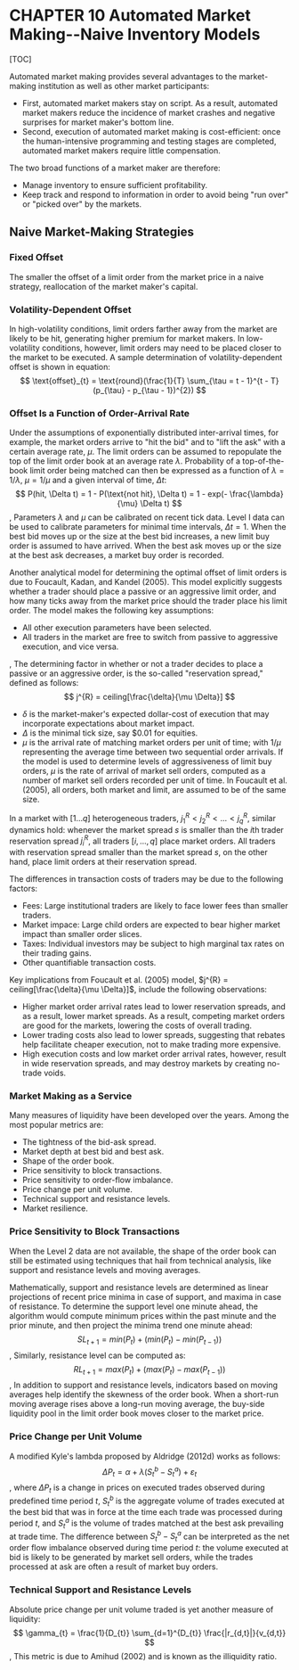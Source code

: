 # CHAPTER 10 Automated Market Making--Naive Inventory Models

[TOC]

Automated market making provides several advantages to the market-making institution as well as other market participants:

- First, automated market makers stay on script. As a result, automated market makers reduce the incidence of market crashes and negative surprises for market maker's bottom line.
- Second, execution of automated market making is cost-efficient: once the human-intensive programming and testing stages are completed, automated market makers require little compensation.

The two broad functions of a market maker are therefore:

- Manage inventory to ensure sufficient profitability.
- Keep track and respond to information in order to avoid being "run over" or "picked over" by the markets.



## Naive Market-Making Strategies

### Fixed Offset

The smaller the offset of a limit order from the market price in a naive strategy, reallocation of the market maker's capital.

### Volatility-Dependent Offset

In high-volatility conditions, limit orders farther away from the market are likely to be hit, generating higher premium for market makers. In low-volatility conditions, however, limit orders may need to be placed closer to the market to be executed. A sample determination of volatility-dependent offset is shown in equation:
$$
\text{offset}_{t} = \text{round}(\frac{1}{T} \sum_{\tau = t - 1}^{t - T}(p_{\tau} - p_{\tau - 1})^{2})
$$

### Offset Is a Function of Order-Arrival Rate

Under the assumptions of exponentially distributed inter-arrival times, for example, the market orders arrive to "hit the bid" and to "lift the ask" with a certain average rate, $\mu$. The limit orders can be assumed to repopulate the top of the limit order book at an average rate $\lambda$. Probability of a top-of-the-book limit order being matched can then be expressed as a function of $\lambda = 1 / \lambda$, $\mu = 1 / \mu$ and a given interval of time, $\Delta t$:
$$
P(hit, \Delta t) = 1 - P(\text{not hit}, \Delta t) = 1 - exp(- \frac{\lambda}{\mu} \Delta t)
$$
, Parameters $\lambda$ and $\mu$ can be calibrated on recent tick data. Level I data can be used to calibrate parameters for minimal time intervals, $\Delta t = 1$. When the best bid moves up or the size at the best bid increases, a new limit buy order is assumed to have arrived. When the best ask moves up or the size at the best ask decreases, a market buy order is recorded.

Another analytical model for determining the optimal offset of limit orders is due to Foucault, Kadan, and Kandel (2005). This model explicitly suggests whether a trader should place a passive or an aggressive limit order, and how many ticks away from the market price should the trader place his limit order. The model makes the following key assumptions:

- All other execution parameters have been selected.
- All traders in the market are free to switch from passive to aggressive execution, and vice versa.

, The determining factor in whether or not a trader decides to place a passive or an aggressive order, is the so-called "reservation spread," defined as follows:
$$
j^{R} = ceiling[\frac{\delta}{\mu \Delta}]
$$

- $\delta$ is the market-maker's expected dollar-cost of execution that may incorporate expectations about market impact.
- $\Delta$ is the minimal tick size, say $\$0.01$ for equities.
- $\mu$ is the arrival rate of matching market orders per unit of time; with $1/\mu$ representing the average time between two sequential order arrivals. If the model is used to determine levels of aggressiveness of limit buy orders, $\mu$ is the rate of arrival of market sell orders, computed as a number of market sell orders recorded per unit of time. In Foucault et al. (2005), all orders, both market and limit, are assumed to be of the same size.

In a market with $[1 ... q]$ heterogeneous traders, $j_{1}^{R} < j_{2}^{R} < ... < j_{q}^{R}$, similar dynamics hold: whenever the market spread $s$ is smaller than the $i$th trader reservation spread $j_{i}^{R}$, all traders $[i, ..., q]$ place market orders. All traders with reservation spread smaller than the market spread $s$, on the other hand, place limit orders at their reservation spread.

The differences in transaction costs of traders may be due to the following factors:

- Fees: Large institutional traders are likely to face lower fees than smaller traders.
- Market impace: Large child orders are expected to bear higher market impact than smaller order slices.
- Taxes: Individual investors may be subject to high marginal tax rates on their trading gains.
- Other quantifiable transaction costs.

Key implications from Foucault et al. (2005) model, $j^{R} = ceiling[\frac{\delta}{\mu \Delta}]$, include the following observations:

- Higher market order arrival rates lead to lower reservation spreads, and as a result, lower market spreads. As a result, competing market orders are good for the markets, lowering the costs of overall trading.
- Lower trading costs also lead to lower spreads, suggesting that rebates help facilitate cheaper execution, not to make trading more expensive.
- High execution costs and low market order arrival rates, however, result in wide reservation spreads, and may destroy markets by creating no-trade voids.

### Market Making as a Service

Many measures of liquidity have been developed over the years. Among the most popular metrics are:

- The tightness of the bid-ask spread.
- Market depth at best bid and best ask.
- Shape of the order book.
- Price sensitivity to block transactions.
- Price sensitivity to order-flow imbalance.
- Price change per unit volume.
- Technical support and resistance levels.
- Market resilience.

### Price Sensitivity to Block Transactions

When the Level 2 data are not available, the shape of the order book can still be estimated using techniques that hail from technical analysis, like support and resistance levels and moving averages.

Mathematically, support and resistance levels are determined as linear projections of recent price minima in case of support, and maxima in case of resistance. To determine the support level one minute ahead, the algorithm would compute minimum prices within the past minute and the prior minute, and then project the minima trend one minute ahead:
$$
SL_{t + 1} = min(P_{t}) + (min(P_{t}) - min(P_{t - 1}))
$$
, Similarly, resistance level can be computed as:
$$
RL_{t + 1} = max(P_{t}) + (max(P_{t}) - max(P_{t - 1}))
$$
, In addition to support and resistance levels, indicators based on moving averages help identify the skewness of the order book. When a short-run moving average rises above a long-run moving average, the buy-side liquidity pool in the limit order book moves closer to the market price.

### Price Change per Unit Volume

A modified Kyle's lambda proposed by Aldridge (2012d) works as follows:
$$
\Delta P_{t} = \alpha + \lambda(S_{t}^{b} - S_{t}^{a}) + \varepsilon_{t}
$$
, where $\Delta P_{t}$ is a change in prices on executed trades observed during predefined time period $t$, $S_{t}^{b}$ is the aggregate volume of trades executed at the best bid that was in force at the time each trade was processed during period $t$, and $S_{t}^{a}$ is the volume of trades matched at the best ask prevailing at trade time. The difference between $S_{t}^{b} - S_{t}^{a}$ can be interpreted as the net order flow imbalance observed during time period $t$: the volume executed at bid is likely to be generated by market sell orders, while the trades processed at ask are often a result of market buy orders.

### Technical Support and Resistance Levels

Absolute price change per unit volume traded is yet another measure of liquidity:
$$
\gamma_{t} = \frac{1}{D_{t}} \sum_{d=1}^{D_{t}} \frac{|r_{d,t}|}{v_{d,t}}
$$
, This metric is due to Amihud (2002) and is known as the illiquidity ratio.

